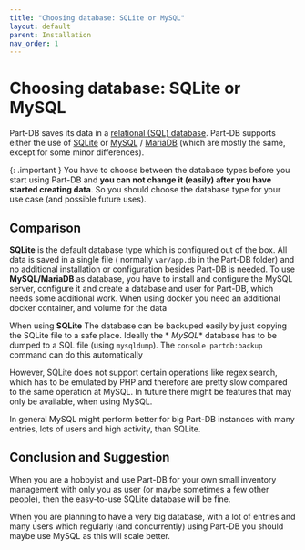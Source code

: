 ```yaml
---
title: "Choosing database: SQLite or MySQL"
layout: default
parent: Installation
nav_order: 1
---
```


# Choosing database: SQLite or MySQL

Part-DB saves its data in a [relational (SQL) database](https://en.wikipedia.org/wiki/Relational_database). Part-DB
supports either the use of [SQLite](https://www.sqlite.org/index.html)
or [MySQL](https://www.mysql.com/) / [MariaDB](https://mariadb.org/) (which are mostly the same, except for some minor
differences).

{: .important }
You have to choose between the database types before you start using Part-DB and **you can not change it (easily) after
you have started creating data**. So you should choose the database type for your use case (and possible future uses).

## Comparison

**SQLite** is the default database type which is configured out of the box. All data is saved in a single file (
normally `var/app.db` in the Part-DB folder) and no additional installation or configuration besides Part-DB is needed.
To use **MySQL/MariaDB** as database, you have to install and configure the MySQL server, configure it and create a
database and user for Part-DB, which needs some additional work. When using docker you need an additional docker
container, and volume for the data

When using **SQLite** The database can be backuped easily by just copying the SQLite file to a safe place. Ideally the *
*MySQL** database has to be dumped to a SQL file (using `mysqldump`). The `console partdb:backup` command can do this
automatically

However, SQLite does not support certain operations like regex search, which has to be emulated by PHP and therefore are
pretty slow compared to the same operation at MySQL. In future there might be features that may only be available, when
using MySQL.

In general MySQL might perform better for big Part-DB instances with many entries, lots of users and high activity, than
SQLite.

## Conclusion and Suggestion

When you are a hobbyist and use Part-DB for your own small inventory management with only you as user (or maybe sometimes
a few other people), then the easy-to-use SQLite database will be fine.

When you are planning to have a very big database, with a lot of entries and many users which regularly (and
concurrently) using Part-DB you should maybe use MySQL as this will scale better.